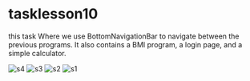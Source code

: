 # tasklesson10
this task Where we use BottomNavigationBar to navigate between the previous programs. It also contains a BMI program, a login page, and a simple calculator.

![s4](https://github.com/user-attachments/assets/c6f7b0bc-bebc-4da2-9e62-1adb796c9266)
![s3](https://github.com/user-attachments/assets/2d222fe7-f5a7-4a33-b7fa-721c3954dc67)
![s2](https://github.com/user-attachments/assets/bb67d1f1-7fa0-4bd0-9a13-d56a06cdce47)
![s1](https://github.com/user-attachments/assets/f20ccd8a-85be-43c8-9947-1e7febdc988d)
